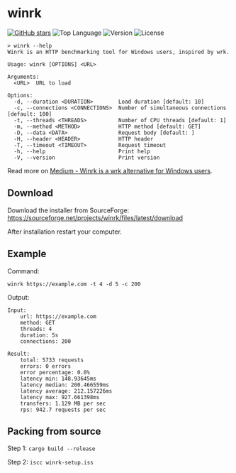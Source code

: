 # winrk

[![GitHub stars](https://img.shields.io/github/stars/fomalhaut88/winrk?style=social)](https://github.com/fomalhaut88/winrk/stargazers)
![Top Language](https://img.shields.io/github/languages/top/fomalhaut88/winrk)
![Version](https://img.shields.io/badge/version-v0.1.4-green)
![License](https://img.shields.io/badge/license-MIT-orange)

```
> winrk --help
Winrk is an HTTP benchmarking tool for Windows users, inspired by wrk.

Usage: winrk [OPTIONS] <URL>

Arguments:
  <URL>  URL to load

Options:
  -d, --duration <DURATION>        Load duration [default: 10]
  -c, --connections <CONNECTIONS>  Number of simultaneous connections [default: 100]
  -t, --threads <THREADS>          Number of CPU threads [default: 1]
  -m, --method <METHOD>            HTTP method [default: GET]
  -D, --data <DATA>                Request body [default: ]
  -H, --header <HEADER>            HTTP header
  -T, --timeout <TIMEOUT>          Request timeout
  -h, --help                       Print help
  -V, --version                    Print version
```

Read more on [Medium - Winrk is a wrk alternative for Windows users](https://medium.com/@afomalhaut/winrk-a-wrk-alternative-for-windows-users-8c6aa6c6e23b).

## Download

Download the installer from SourceForge: https://sourceforge.net/projects/winrk/files/latest/download

After installation restart your computer.

## Example

Command:

```
winrk https://example.com -t 4 -d 5 -c 200
```

Output:

```
Input:
    url: https://example.com
    method: GET
    threads: 4
    duration: 5s
    connections: 200

Result:
    total: 5733 requests
    errors: 0 errors
    error percentage: 0.0%
    latency min: 148.93645ms
    latency median: 200.466559ms
    latency average: 212.157226ms
    latency max: 927.661398ms
    transfers: 1.129 MB per sec
    rps: 942.7 requests per sec
```

## Packing from source

Step 1: `cargo build --release`

Step 2: `iscc winrk-setup.iss`
